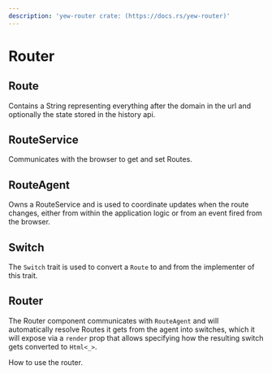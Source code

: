```yaml
---
description: 'yew-router crate: (https://docs.rs/yew-router)'
---
```


# Router

## Route

Contains a String representing everything after the domain in the url and optionally the state stored in the history api.

## RouteService

Communicates with the browser to get and set Routes.

## RouteAgent

Owns a RouteService and is used to coordinate updates when the route changes, either from within the application logic or from an event fired from the browser.

## Switch

The `Switch` trait is used to convert a `Route` to and from the implementer of this trait.

## Router

The Router component communicates with `RouteAgent` and will automatically resolve Routes it gets from the agent into switches, which it will expose via a `render` prop that allows specifying how the resulting switch gets converted to `Html<_>`.

How to use the router.

